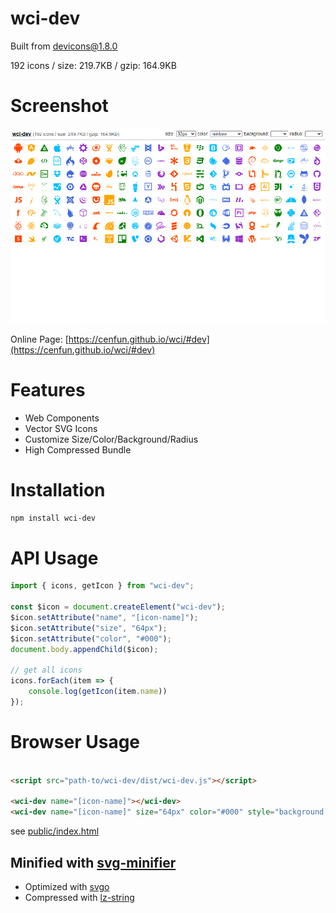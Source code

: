 # wci-dev
Built from [devicons@1.8.0](https://github.com/vorillaz/devicons)  

192 icons / size: 219.7KB / gzip: 164.9KB  



# Screenshot
![screenshot](public/screenshot.png)

Online Page: [https://cenfun.github.io/wci/#dev](https://cenfun.github.io/wci/#dev)

# Features
* Web Components
* Vector SVG Icons 
* Customize Size/Color/Background/Radius
* High Compressed Bundle
# Installation
```sh
npm install wci-dev
```
# API Usage
```js
import { icons, getIcon } from "wci-dev";

const $icon = document.createElement("wci-dev");
$icon.setAttribute("name", "[icon-name]");
$icon.setAttribute("size", "64px");
$icon.setAttribute("color", "#000");
document.body.appendChild($icon);

// get all icons
icons.forEach(item => {
    console.log(getIcon(item.name))
});
```
# Browser Usage
```html

<script src="path-to/wci-dev/dist/wci-dev.js"></script>

<wci-dev name="[icon-name]"></wci-dev>
<wci-dev name="[icon-name]" size="64px" color="#000" style="background:#f5f5f5;"></wci-dev>
```
see [public/index.html](public/index.html)

## Minified with [svg-minifier](https://github.com/cenfun/svg-minifier)
* Optimized with [svgo](https://github.com/svg/svgo)
* Compressed with [lz-string](https://github.com/pieroxy/lz-string)